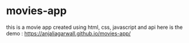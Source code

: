 # movies-app
this is a movie app created using html, css, javascript and api 
here is the demo : https://anjaliagarwall.github.io/movies-app/
